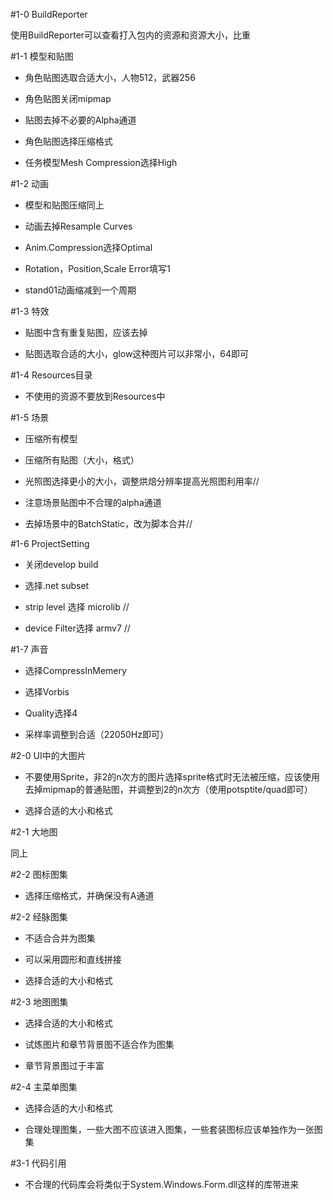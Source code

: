 #1-0 BuildReporter



使用BuildReporter可以查看打入包内的资源和资源大小，比重



#1-1 模型和贴图

* 角色贴图选取合适大小，人物512，武器256

* 角色贴图关闭mipmap

* 贴图去掉不必要的Alpha通道

* 角色贴图选择压缩格式

* 任务模型Mesh Compression选择High



#1-2 动画

* 模型和贴图压缩同上

* 动画去掉Resample Curves

* Anim.Compression选择Optimal

* Rotation，Position,Scale Error填写1

* stand01动画缩减到一个周期



#1-3 特效

* 贴图中含有重复贴图，应该去掉

* 贴图选取合适的大小，glow这种图片可以非常小，64即可



#1-4 Resources目录

* 不使用的资源不要放到Resources中



#1-5 场景

* 压缩所有模型

* 压缩所有贴图（大小，格式）

* 光照图选择更小的大小，调整烘焙分辨率提高光照图利用率//

* 注意场景贴图中不合理的alpha通道

* 去掉场景中的BatchStatic，改为脚本合并//



#1-6 ProjectSetting

* 关闭develop build

* 选择.net subset

* strip level 选择 microlib   //

* device Filter选择 armv7    //



#1-7 声音

* 选择CompressInMemery

* 选择Vorbis

* Quality选择4

* 采样率调整到合适（22050Hz即可）



#2-0 UI中的大图片

* 不要使用Sprite，非2的n次方的图片选择sprite格式时无法被压缩，应该使用去掉mipmap的普通贴图，并调整到2的n次方（使用potsptite/quad即可）

* 选择合适的大小和格式



#2-1 大地图

同上



#2-2 图标图集

* 选择压缩格式，并确保没有A通道



#2-2 经脉图集

* 不适合合并为图集

* 可以采用圆形和直线拼接

* 选择合适的大小和格式



#2-3 地图图集

* 选择合适的大小和格式

* 试炼图片和章节背景图不适合作为图集

* 章节背景图过于丰富



#2-4 主菜单图集

* 选择合适的大小和格式

* 合理处理图集，一些大图不应该进入图集，一些套装图标应该单独作为一张图集



#3-1 代码引用

* 不合理的代码库会将类似于System.Windows.Form.dll这样的库带进来













